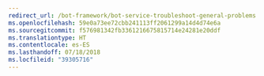 ```yaml
---
redirect_url: /bot-framework/bot-service-troubleshoot-general-problems
ms.openlocfilehash: 59e0a73ee72cbb241113ff2061299a14d4d74e6a
ms.sourcegitcommit: f576981342fb3361216675815714e24281e20ddf
ms.translationtype: HT
ms.contentlocale: es-ES
ms.lasthandoff: 07/18/2018
ms.locfileid: "39305716"
---
```

